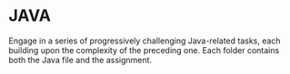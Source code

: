 # JAVA
Engage in a series of progressively challenging Java-related tasks, each building upon the complexity of the preceding one.
Each folder contains both the Java file and the assignment.
